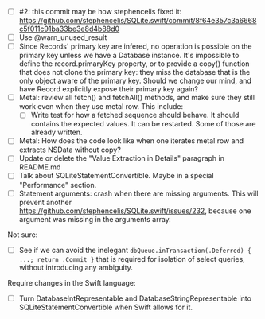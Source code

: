 - [ ] #2: this commit may be how stephencelis fixed it: https://github.com/stephencelis/SQLite.swift/commit/8f64e357c3a6668c5f011c91ba33be3e8d4b88d0
- [ ] Use @warn_unused_result
- [ ] Since Records' primary key are infered, no operation is possible on the primary key unless we have a Database instance. It's impossible to define the record.primaryKey property, or to provide a copy() function that does not clone the primary key: they miss the database that is the only object aware of the primary key. Should we change our mind, and have Record explicitly expose their primary key again?
- [ ] Metal: review all fetch() and fetchAll() methods, and make sure they still work even when they use metal row. This include:
    - [ ] Write test for how a fetched sequence should behave. It should contains the expected values. It can be restarted. Some of those are already written.
- [ ] Metal: How does the code look like when one iterates metal row and extracts NSData without copy?
- [ ] Update or delete the "Value Extraction in Details" paragraph in README.md
- [ ] Talk about SQLiteStatementConvertible. Maybe in a special "Performance" section.
- [ ] Statement arguments: crash when there are missing arguments. This will prevent another https://github.com/stephencelis/SQLite.swift/issues/232, because one argument was missing in the arguments array.

Not sure:

- [ ] See if we can avoid the inelegant `dbQueue.inTransaction(.Deferred) { ...; return .Commit }` that is required for isolation of select queries, without introducing any ambiguity.


Require changes in the Swift language:

- [ ] Turn DatabaseIntRepresentable and DatabaseStringRepresentable into SQLiteStatementConvertible when Swift allows for it.
